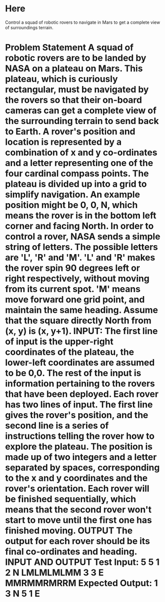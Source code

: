 # Here

Control a squad of robotic rovers to navigate in Mars to get a complete view of surroundings terrain.

Problem Statement
A squad of robotic rovers are to be landed by NASA on a plateau on Mars. This plateau, which is curiously
rectangular, must be navigated by the rovers so that their on-board cameras can get a complete view of the
surrounding terrain to send back to Earth.
A rover's position and location is represented by a combination of x and y co-ordinates and a letter
representing one of the four cardinal compass points. The plateau is divided up into a grid to simplify
navigation. An example position might be 0, 0, N, which means the rover is in the bottom left corner and
facing North.
In order to control a rover, NASA sends a simple string of letters. The possible letters are 'L', 'R' and 'M'. 'L'
and 'R' makes the rover spin 90 degrees left or right respectively, without moving from its current spot. 'M'
means move forward one grid point, and maintain the same heading.
Assume that the square directly North from (x, y) is (x, y+1).
INPUT:
The first line of input is the upper-right coordinates of the plateau, the lower-left coordinates are assumed to
be 0,0.
The rest of the input is information pertaining to the rovers that have been deployed. Each rover has two
lines of input. The first line gives the rover's position, and the second line is a series of instructions telling the
rover how to explore the plateau.
The position is made up of two integers and a letter separated by spaces, corresponding to the x and y coordinates
and the rover's orientation.
Each rover will be finished sequentially, which means that the second rover won't start to move until the first
one has finished moving.
OUTPUT
The output for each rover should be its final co-ordinates and heading.
INPUT AND OUTPUT
Test Input:
5 5
1 2 N
LMLMLMLMM
3 3 E
MMRMMRMRRM
Expected Output:
1 3 N
5 1 E
==========
